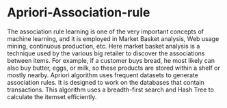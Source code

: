 # Apriori-Association-rule
The association rule learning is one of the very important concepts of machine learning, and it is employed in Market Basket analysis, Web usage mining, continuous production, etc. Here market basket analysis is a technique used by the various big retailer to discover the associations between items.
For example, if a customer buys bread, he most likely can also buy butter, eggs, or milk, so these products are stored within a shelf or mostly nearby. 
Apriori algorithm uses frequent datasets to generate association rules. It is designed to work on the databases that contain transactions. This algorithm uses a breadth-first search and Hash Tree to calculate the itemset efficiently.
